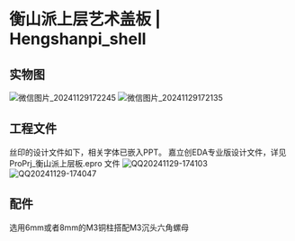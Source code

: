 # 衡山派上层艺术盖板 | Hengshanpi_shell 

## 实物图
![微信图片_20241129172245](https://github.com/user-attachments/assets/783c0126-09d0-4937-8782-ab7e3763f379)
![微信图片_20241129172135](https://github.com/user-attachments/assets/d27e585b-9d4b-4411-9e69-d2e3465ebb17)

## 工程文件
丝印的设计文件如下，相关字体已嵌入PPT。
嘉立创EDA专业版设计文件，详见 ProPrj_衡山派上层板.epro 文件
![QQ20241129-174103](https://github.com/user-attachments/assets/c3c7fdd9-4931-4232-8375-51fcaca8428a)
![QQ20241129-174047](https://github.com/user-attachments/assets/83bf9057-e385-4068-b1e7-27fafb6b646b)

## 配件
选用6mm或者8mm的M3铜柱搭配M3沉头六角螺母
